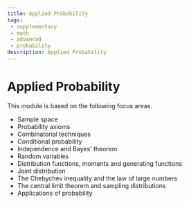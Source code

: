 ```yaml
---
title: Applied Probability
tags: 
 - supplementary
 - math
 - advanced
 - probability
description: Applied Probability
---
```


# Applied Probability

This module is based on the following focus areas.
- Sample space
- Probability axioms
- Combinatorial techniques
- Conditional probability
- Independence and Bayes' theorem
- Random variables
- Distribution functions, moments and generating functions
- Joint distribution
- The Chebychev inequality and the law of large numbers
- The central limit theorem and sampling distributions
- Applications of probability